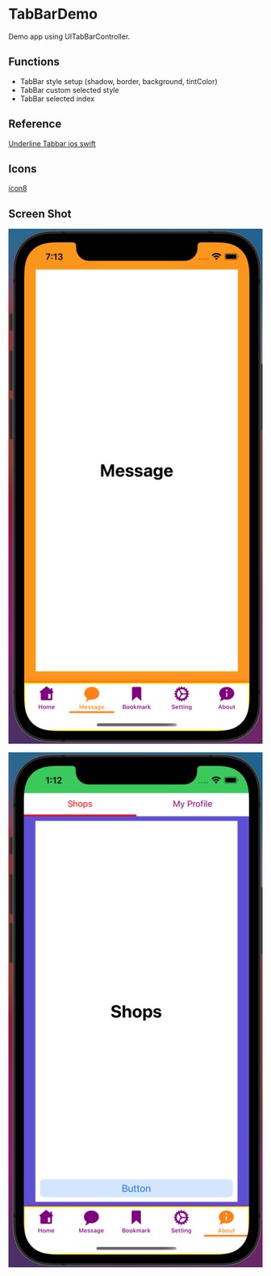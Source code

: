 # TabBarDemo
Demo app using UITabBarController.

## Functions
- TabBar style setup (shadow, border, background, tintColor)
- TabBar custom selected style
- TabBar selected index

## Reference
[Underline Tabbar ios swift](https://nitishrajput912.medium.com/underline-tabbar-ios-swift-1ae53ac4a75f)

## Icons
[icon8](https://icons8.com/)

## Screen Shot
![Screen Shot](https://github.com/SheinThuLwin/TabBarDemo/blob/main/Doc/Screenshot/Screen%20Shot%202022-02-21%20at%207.13.36%20PM.png)

![Screen Shot](https://github.com/SheinThuLwin/TabBarDemo/blob/main/Doc/Screenshot/Screen%20Shot%202022-02-23%20at%201.12.44%20AM.png)
